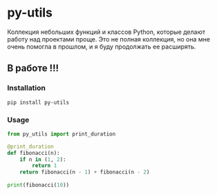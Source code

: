 # py-utils

Коллекция небольших функций и классов Python, которые делают работу над проектами проще.
Это не полная коллекция, но она мне очень помогла в прошлом, и я буду продолжать ее расширять.

## В работе !!!

### Installation

```
pip install py-utils
```

### Usage

``` python
from py_utils import print_duration

@print_duration
def fibonacci(n):
    if n in (1, 2):
        return 1
    return fibonacci(n - 1) + fibonacci(n - 2)
 
print(fibonacci(10))

```
